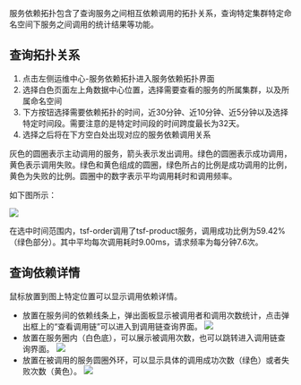 服务依赖拓扑包含了查询服务之间相互依赖调用的拓扑关系，查询特定集群特定命名空间下服务之间调用的统计结果等功能。

## 查询拓扑关系
1. 点击左侧运维中心-服务依赖拓扑进入服务依赖拓扑界面
2. 选择白色页面左上角数据中心位置，选择需要查看的服务的所属集群，以及所属命名空间
3. 下方按钮选择需要依赖拓扑的时间，近30分钟、近10分钟、近5分钟以及选择特定时间段。需要注意的是特定时间段的时间跨度最长为32天。
4. 选择之后将在下方空白处出现对应的服务依赖调用关系

灰色的圆圈表示主动调用的服务，箭头表示发出调用。绿色的圆圈表示成功调用，黄色表示调用失败。绿色和黄色组成的圆圈，绿色所占的比例是成功调用的比例，黄色为失败的比例。圆圈中的数字表示平均调用耗时和调用频率。

如下图所示：

![](https://main.qcloudimg.com/raw/ebb954a7df73a174b445c331ed592bc0.png)

在选中时间范围内，tsf-order调用了tsf-product服务，调用成功比例为59.42% （绿色部分）。其中平均每次调用耗时9.00ms，请求频率为每分钟7.6次。


## 查询依赖详情
鼠标放置到图上特定位置可以显示调用依赖详情。


- 放置在服务间的依赖线条上，弹出面板显示被调用者和调用次数统计，点击弹出框上的“查看调用链”可以进入到调用链查询界面。
![](https://main.qcloudimg.com/raw/1a2fa7bb84910df5a6740bd0ce088780.png)
- 放置在服务圈内（白色底），可以展示被调用次数，也可以跳转进入调用链查询界面。
![](https://main.qcloudimg.com/raw/b9be6ecec78bbac67e40876e92f44258.png)
- 放置在被调用的服务圆圈外环，可以显示具体的调用成功次数（绿色）或者失败次数（黄色）。
![](https://main.qcloudimg.com/raw/8dd5ac34d104966bbf1d343d4557a8a9.png)

